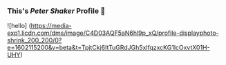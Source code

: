 ### This's *Peter Shaker* Profile  👋
![hello] (https://media-exp1.licdn.com/dms/image/C4D03AQF5aN6hl9p_xQ/profile-displayphoto-shrink_200_200/0?e=1602115200&v=beta&t=TpjtCkj6ItTuGRdJGh5xlfqzxcKG1lcOxvtX01H-UHY)
<!--
**EngPeterShaker/EngPeterShaker** is a ✨ _special_ ✨ repository because its `README.md` (this file) appears on your GitHub profile.

Here are some ideas to get you started:

- 🔭 I’m currently working on ...
- 🌱 I’m currently learning ...
- 👯 I’m looking to collaborate on ...
- 🤔 I’m looking for help with ...
- 💬 Ask me about ...
- 📫 How to reach me: ...
- 😄 Pronouns: ...
- ⚡ Fun fact: ...
-->
